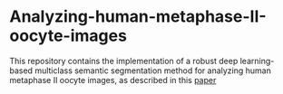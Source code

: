 # Analyzing-human-metaphase-II-oocyte-images
This repository contains the implementation of a robust deep learning-based multiclass semantic segmentation method for analyzing human metaphase II oocyte images, as described in this [paper](https://www.sciencedirect.com/science/article/abs/pii/S0169260721000201)
